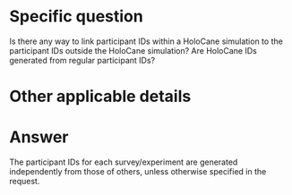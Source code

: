 # Specific question #

Is there any way to link participant IDs within a HoloCane simulation to the participant IDs outside the HoloCane simulation? Are HoloCane IDs generated from regular participant IDs?


# Other applicable details #


# Answer # 

The participant IDs for each survey/experiment are generated independently from those of others, unless otherwise specified in the request.